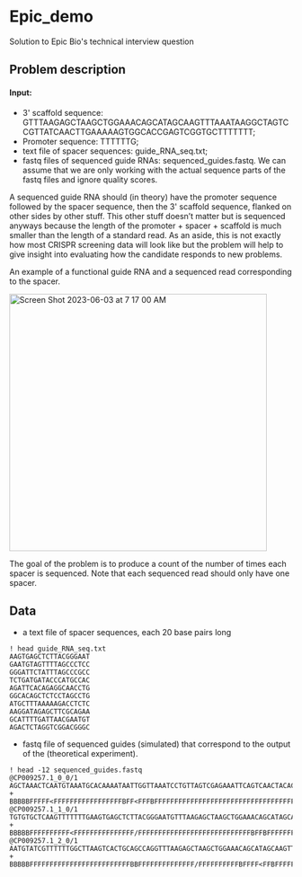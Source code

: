 # Epic_demo
Solution to Epic Bio's technical interview question

## Problem description
#### Input:
- 3' scaffold sequence: GTTTAAGAGCTAAGCTGGAAACAGCATAGCAAGTTTAAATAAGGCTAGTCCGTTATCAACTTGAAAAAGTGGCACCGAGTCGGTGCTTTTTTT;
- Promoter sequence: TTTTTTG;
- text file of spacer sequences: guide_RNA_seq.txt;
- fastq files of sequenced guide RNAs: sequenced_guides.fastq. We can assume that we are only working with the actual sequence parts of the fastq files and ignore quality scores.

A sequenced guide RNA should (in theory) have the promoter sequence followed by the spacer sequence, then the 3' scaffold sequence, flanked on other sides by other stuff. This other stuff doesn’t matter but is sequenced anyways because the length of the promoter + spacer + scaffold is much smaller than the length of a standard read. As an aside, this is not exactly how most CRISPR screening data will look like but the problem will help to give insight into evaluating how the candidate responds to new problems.

An example of a functional guide RNA and a sequenced read corresponding to the spacer.

<img width="458" alt="Screen Shot 2023-06-03 at 7 17 00 AM" src="https://github.com/norakearns/Epic_demo/assets/59736592/914a5acf-b241-4689-b77a-222f886e1360">

The goal of the problem is to produce a count of the number of times each spacer is sequenced. Note that each sequenced read should only have one spacer.

## Data

- a text file of spacer sequences, each 20 base pairs long
```
! head guide_RNA_seq.txt
AAGTGAGCTCTTACGGGAAT
GAATGTAGTTTTAGCCCTCC
GGGATTCTATTTAGCCCGCC
TCTGATGATACCCATGCCAC
AGATTCACAGAGGCAACCTG
GGCACAGCTCTCCTAGCCTG
ATGCTTTAAAAAGACCTCTC
AAGGATAGAGCTTCGCAGAA
GCATTTTGATTAACGAATGT
AGACTCTAGGTCGGACGGGC
```
- fastq file of sequenced guides (simulated) that correspond to the output of the (theoretical experiment).

```
! head -12 sequenced_guides.fastq
@CP009257.1_0_0/1
AGCTAAACTCAATGTAAATGCACAAAATAATTGGTTAAATCCTGTTAGTCGAGAAATTCAGTCAACTACACCACTCCGTTTGAGTTTTTCAAATAATCCAAACGAAGATCTACAGATTTATCAAGG
+
BBBBBFFFFF<FFFFFFFFFFFFFFFFFBFF<FFFBFFFFFFFFFFFFFFFFFFFFFFFFFFFFFFFFFFFFFFFFFFFFFFFFFFFFFFFFBFFFF<FFFBBFFFFFFFFF/FFFFFFF<FFFF<
@CP009257.1_1_0/1
TGTGTGCTCAAGTTTTTTTGAAGTGAGCTCTTACGGGAATGTTTAAGAGCTAAGCTGGAAACAGCATAGCAAGTTTAAATAAGGCTAGTCCGTTATCAACTTGAAAAAGTGGCACCGAGTCGGTGCTTTTTTT
+
BBBBBFFFFFFFFFF<FFFFFFFFFFFFFFF/FFFFFFFFFFFFFFFFFFFFFFFFFFFFBFFBFFFFFFFFFFFFFFFFF<FFFBFB/<FBFFFFFFFFBFBFF/FFFFFFFFBFBFFFFFBFFF
@CP009257.1_2_0/1
AATGTATCGTTTTTTGGCTTAAGTCACTGCAGCCAGGTTTAAGAGCTAAGCTGGAAACAGCATAGCAAGTTTAAATAAGGCTAGTCCGTTATCAACTTGAAAAAGTGGCACCGAGTCGGTGCTTTTTTT
+
BBBBBFFFFFFFFFFFFFFFFFFFFFFFFFBBFFFFFFFFFFFFFF/FFFFFFFFFFBFFFF<FFBFFFFFFFFFFFFFF<FFBFFFFFFFFFFFFFBFFFFF<FBFFFFFFFFFFFFFFFFFFFF

```

